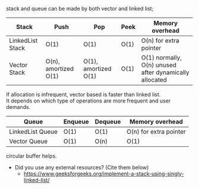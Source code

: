 stack and queue can be made by both vector and linked list;

Stack | Push | Pop | Peek | Memory overhead |    
--------------- | --------------- | --------------- | --------------- | --------------- |     
LinkedList Stack | O(1) | O(1) | O(1) | O(n) for extra pointer |     
Vector Stack | O(n), amortized O(1) | O(1), amortized O(1) | O(1) | O(1) normally, O(n) unused after dynamically allocated |    

If allocation is infrequent, vector based is faster than linked list.    
It depends on which type of operations are more frequent and user demands.    

Queue | Enqueue | Dequeue | Memory overhead |    
--------------- | --------------- | --------------- | --------------- |    
LinkedList Queue | O(1) | O(1) | O(n) for extra pointer |    
Vector Queue | O(1) | O(n) | O(1) |    

circular buffer helps.    

- Did you use any external resources? (Cite them below)    
    - https://www.geeksforgeeks.org/implement-a-stack-using-singly-linked-list/